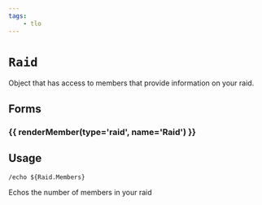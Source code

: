 ```yaml
---
tags:
    - tlo
---
```

# `Raid`

<!--tlo-desc-start-->
Object that has access to members that provide information on your raid.
<!--tlo-desc-end-->
## Forms
<!--tlo-forms-start-->
### {{ renderMember(type='raid', name='Raid') }}
<!--tlo-forms-end-->

## Usage

```
/echo ${Raid.Members}
```

Echos the number of members in your raid

<!--tlo-linkrefs-start-->
[raid]: ../data-types/datatype-raid.md
<!--tlo-linkrefs-end-->